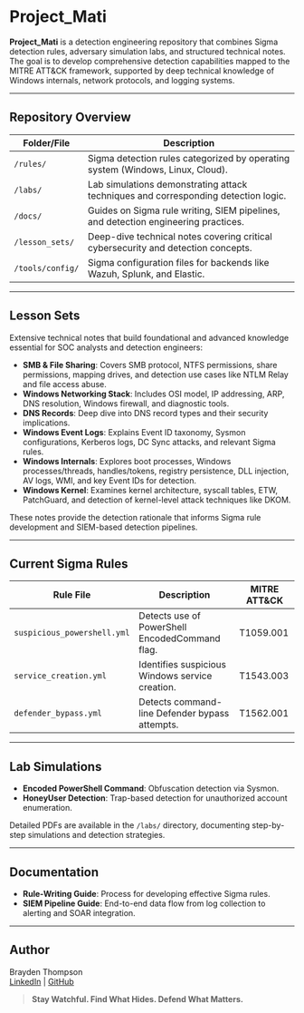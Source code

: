 # Project_Mati

**Project_Mati** is a detection engineering repository that combines Sigma detection rules, adversary simulation labs, and structured technical notes. The goal is to develop comprehensive detection capabilities mapped to the MITRE ATT&CK framework, supported by deep technical knowledge of Windows internals, network protocols, and logging systems.

---

## **Repository Overview**

| Folder/File | Description |
|-------------|-------------|
| `/rules/` | Sigma detection rules categorized by operating system (Windows, Linux, Cloud). |
| `/labs/` | Lab simulations demonstrating attack techniques and corresponding detection logic. |
| `/docs/` | Guides on Sigma rule writing, SIEM pipelines, and detection engineering practices. |
| `/lesson_sets/` | Deep-dive technical notes covering critical cybersecurity and detection concepts. |
| `/tools/config/` | Sigma configuration files for backends like Wazuh, Splunk, and Elastic. |

---

## **Lesson Sets**

Extensive technical notes that build foundational and advanced knowledge essential for SOC analysts and detection engineers:

- **SMB & File Sharing**: Covers SMB protocol, NTFS permissions, share permissions, mapping drives, and detection use cases like NTLM Relay and file access abuse.
- **Windows Networking Stack**: Includes OSI model, IP addressing, ARP, DNS resolution, Windows firewall, and diagnostic tools.
- **DNS Records**: Deep dive into DNS record types and their security implications.
- **Windows Event Logs**: Explains Event ID taxonomy, Sysmon configurations, Kerberos logs, DC Sync attacks, and relevant Sigma rules.
- **Windows Internals**: Explores boot processes, Windows processes/threads, handles/tokens, registry persistence, DLL injection, AV logs, WMI, and key Event IDs for detection.
- **Windows Kernel**: Examines kernel architecture, syscall tables, ETW, PatchGuard, and detection of kernel-level attack techniques like DKOM.

These notes provide the detection rationale that informs Sigma rule development and SIEM-based detection pipelines.

---

## **Current Sigma Rules**

| Rule File | Description | MITRE ATT&CK |
|-----------|-------------|--------------|
| `suspicious_powershell.yml` | Detects use of PowerShell EncodedCommand flag. | T1059.001 |
| `service_creation.yml` | Identifies suspicious Windows service creation. | T1543.003 |
| `defender_bypass.yml` | Detects command-line Defender bypass attempts. | T1562.001 |

---

## **Lab Simulations**

- **Encoded PowerShell Command**: Obfuscation detection via Sysmon.
- **HoneyUser Detection**: Trap-based detection for unauthorized account enumeration.

Detailed PDFs are available in the `/labs/` directory, documenting step-by-step simulations and detection strategies.

---

## **Documentation**

- **Rule-Writing Guide**: Process for developing effective Sigma rules.
- **SIEM Pipeline Guide**: End-to-end data flow from log collection to alerting and SOAR integration.

---

## **Author**

Brayden Thompson  
[LinkedIn](https://www.linkedin.com/in/brayden-thompson-093238214) | [GitHub](https://github.com/Beowxlf)

> **Stay Watchful. Find What Hides. Defend What Matters.**
